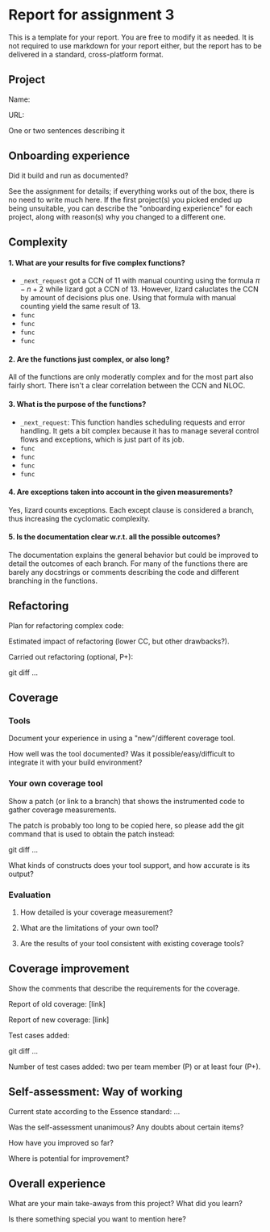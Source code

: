 # Report for assignment 3

This is a template for your report. You are free to modify it as needed.
It is not required to use markdown for your report either, but the report
has to be delivered in a standard, cross-platform format.

## Project

Name:

URL:

One or two sentences describing it

## Onboarding experience

Did it build and run as documented?
    
See the assignment for details; if everything works out of the box,
there is no need to write much here. If the first project(s) you picked
ended up being unsuitable, you can describe the "onboarding experience"
for each project, along with reason(s) why you changed to a different one.


## Complexity


#### 1. What are your results for five complex functions?
* `_next_request` got a CCN of 11 with manual counting using the formula $\pi-n+2$ while lizard got a CCN of 13. However, lizard caluclates the CCN by amount of decisions plus one. Using that formula with manual counting yield the same result of 13.
* `func`
* `func`
* `func`
* `func`
#### 2. Are the functions just complex, or also long?
All of the functions are only moderatly complex and for the most part also fairly short. There isn't a clear correlation between the CCN and NLOC.

#### 3. What is the purpose of the functions?
* `_next_request`: This function handles scheduling requests and error handling. It gets a bit complex because it has to manage several control flows and exceptions, which is just part of its job.
* `func`
* `func`
* `func`
* `func`

#### 4. Are exceptions taken into account in the given measurements?
Yes, lizard counts exceptions. Each except clause is considered a branch, thus increasing the cyclomatic complexity.

#### 5. Is the documentation clear w.r.t. all the possible outcomes?
The documentation explains the general behavior but could be improved to detail the outcomes of each branch. For many of the functions there are barely any docstrings or comments describing the code and different branching in the functions.

## Refactoring

Plan for refactoring complex code:

Estimated impact of refactoring (lower CC, but other drawbacks?).

Carried out refactoring (optional, P+):

git diff ...

## Coverage

### Tools

Document your experience in using a "new"/different coverage tool.

How well was the tool documented? Was it possible/easy/difficult to
integrate it with your build environment?

### Your own coverage tool

Show a patch (or link to a branch) that shows the instrumented code to
gather coverage measurements.

The patch is probably too long to be copied here, so please add
the git command that is used to obtain the patch instead:

git diff ...

What kinds of constructs does your tool support, and how accurate is
its output?

### Evaluation

1. How detailed is your coverage measurement?

2. What are the limitations of your own tool?

3. Are the results of your tool consistent with existing coverage tools?

## Coverage improvement

Show the comments that describe the requirements for the coverage.

Report of old coverage: [link]

Report of new coverage: [link]

Test cases added:

git diff ...

Number of test cases added: two per team member (P) or at least four (P+).

## Self-assessment: Way of working

Current state according to the Essence standard: ...

Was the self-assessment unanimous? Any doubts about certain items?

How have you improved so far?

Where is potential for improvement?

## Overall experience

What are your main take-aways from this project? What did you learn?

Is there something special you want to mention here?
